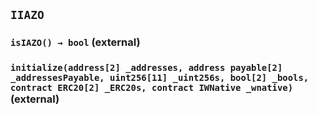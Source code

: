 ## `IIAZO`






### `isIAZO() → bool` (external)





### `initialize(address[2] _addresses, address payable[2] _addressesPayable, uint256[11] _uint256s, bool[2] _bools, contract ERC20[2] _ERC20s, contract IWNative _wnative)` (external)






